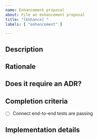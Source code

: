 ```yaml
---
name: Enhancement proposal
about: File an enhancement proposal
title: "[Enhance] "
labels: [ "enhancement" ]

---
```


## Description

<!-- A concise description of what the proposed enhancement is. -->

## Rationale

<!--
Why is this enhancement needed?

For instance:
* improve code modularity
* stop using deprecated APIs
* factorize duplicated logic
* improve performances
-->

## Does it require an ADR?

<!-- Does this enhancement implies significant architectural changes that should be exposed in an ADR? -->

## Completion criteria

<!-- What criteria must be satisfied to consider the enhancement as successfully implemented? -->

- [ ] Connect end-to-end tests are passing

## Implementation details

<!-- How the enhancement will impact the codebase? Which technologies will be used? -->

<!--
## Appendix

Links? References? Anything that will give us more information about the enhancement.
-->
